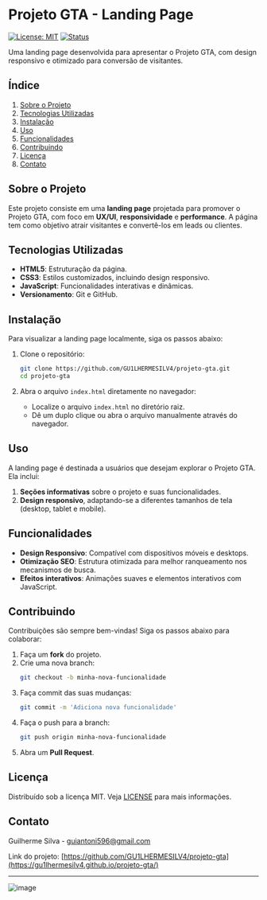 # Projeto GTA - Landing Page

[![License: MIT](https://img.shields.io/badge/License-MIT-yellow.svg)](https://opensource.org/licenses/MIT)
[![Status](https://img.shields.io/badge/status-concluído-brightgreen)]()

Uma landing page desenvolvida para apresentar o Projeto GTA, com design responsivo e otimizado para conversão de visitantes.

## Índice

1. [Sobre o Projeto](#sobre-o-projeto)
2. [Tecnologias Utilizadas](#tecnologias-utilizadas)
3. [Instalação](#instalação)
4. [Uso](#uso)
5. [Funcionalidades](#funcionalidades)
6. [Contribuindo](#contribuindo)
7. [Licença](#licença)
8. [Contato](#contato)

## Sobre o Projeto

Este projeto consiste em uma **landing page** projetada para promover o Projeto GTA, com foco em **UX/UI**, **responsividade** e **performance**. A página tem como objetivo atrair visitantes e convertê-los em leads ou clientes.

## Tecnologias Utilizadas

- **HTML5**: Estruturação da página.
- **CSS3**: Estilos customizados, incluindo design responsivo.
- **JavaScript**: Funcionalidades interativas e dinâmicas.
- **Versionamento**: Git e GitHub.

## Instalação

Para visualizar a landing page localmente, siga os passos abaixo:

1. Clone o repositório:
   ```bash
   git clone https://github.com/GU1LHERMESILV4/projeto-gta.git
   cd projeto-gta
   ```

2. Abra o arquivo `index.html` diretamente no navegador:
   - Localize o arquivo `index.html` no diretório raiz.
   - Dê um duplo clique ou abra o arquivo manualmente através do navegador.

## Uso

A landing page é destinada a usuários que desejam explorar o Projeto GTA. Ela inclui:

1. **Seções informativas** sobre o projeto e suas funcionalidades.
2. **Design responsivo**, adaptando-se a diferentes tamanhos de tela (desktop, tablet e mobile).

## Funcionalidades

- **Design Responsivo**: Compatível com dispositivos móveis e desktops.
- **Otimização SEO**: Estrutura otimizada para melhor ranqueamento nos mecanismos de busca.
- **Efeitos interativos**: Animações suaves e elementos interativos com JavaScript.

## Contribuindo

Contribuições são sempre bem-vindas! Siga os passos abaixo para colaborar:

1. Faça um **fork** do projeto.
2. Crie uma nova branch:
   ```bash
   git checkout -b minha-nova-funcionalidade
   ```
3. Faça commit das suas mudanças:
   ```bash
   git commit -m 'Adiciona nova funcionalidade'
   ```
4. Faça o push para a branch:
   ```bash
   git push origin minha-nova-funcionalidade
   ```
5. Abra um **Pull Request**.

## Licença

Distribuído sob a licença MIT. Veja [LICENSE](LICENSE) para mais informações.

## Contato

Guilherme Silva - [guiantoni596@gmail.com](mailto:guiantoni596@gmail.com)

Link do projeto: [https://github.com/GU1LHERMESILV4/projeto-gta](https://gu1lhermesilv4.github.io/projeto-gta/)

---
![image](https://github.com/GU1LHERMESILV4/projeto-gta/assets/102996571/63c74c62-5ead-4d43-a636-15efef080460)

